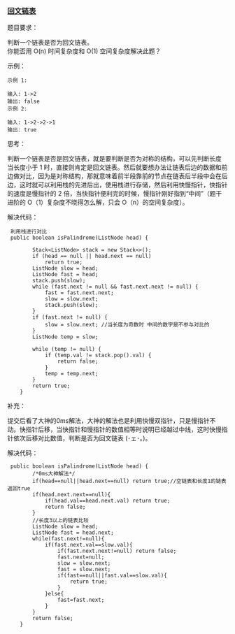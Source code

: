 ### [回文链表](https://leetcode-cn.com/problems/palindrome-linked-list/description/)  

题目要求：  

判断一个链表是否为回文链表。  
你能否用 O(n) 时间复杂度和 O(1) 空间复杂度解决此题？

示例：  

```
示例 1:

输入: 1->2
输出: false
示例 2:

输入: 1->2->2->1
输出: true
```  

思考：

判断一个链表是否是回文链表，就是要判断是否为对称的结构，可以先判断长度 当长度小于 1 时，直接则肯定是回文链表。然后就要想办法让链表后边的数据和前边做对比，因为是对称结构，那就意味着前半段靠前的节点在链表后半段中会在后边，这时就可以利用栈的先进后出，使用栈进行存储，然后利用快慢指针，快指针的速度是慢指针的 2 倍，当快指针便利完的时候，慢指针刚好指到“中间”（题干进阶的 O（1）复杂度不晓得怎么解，只会 O（n）的空间复杂度）。  

解决代码：  

```
 利用栈进行对比
 public boolean isPalindrome(ListNode head) {

        Stack<ListNode> stack = new Stack<>();
        if (head == null || head.next == null)
            return true;
        ListNode slow = head;
        ListNode fast = head;
        stack.push(slow);
        while (fast.next != null && fast.next.next != null) {
            fast = fast.next.next;
            slow = slow.next;
            stack.push(slow);
        }
        if (fast.next != null) {
            slow = slow.next; //当长度为奇数时 中间的数字是不参与对比的
        }
        ListNode temp = slow;

        while (temp != null) {
            if (temp.val != stack.pop().val) {
                return false;
            }
            temp = temp.next;
        }
        return true;
    }
``` 

补充：  

提交后看了大神的0ms解法，大神的解法也是利用快慢双指针，只是慢指针不动。快指针后移，当快指针和慢指针的数值相等时说明已经越过中线，这时快慢指针依次后移对比数值，判断是否为回文链表 (･ェ･。)。  

解决代码：  

```
 public boolean isPalindrome(ListNode head) {
        /*0ms大神解法*/
        if(head==null||head.next==null) return true;//空链表和长度1的链表返回true
        if(head.next.next==null){
            if(head.val==head.next.val) return true;
            return false;
        }
        //长度3以上的链表比较
        ListNode slow = head;
        ListNode fast = head.next;
        while(fast.next!=null){
            if(fast.next.val==slow.val){
                if(fast.next.next!=null) return false;
                fast.next=null;
                slow = slow.next;
                fast = slow.next;
                if(fast==null||fast.val==slow.val){
                    return true;
                }
            }else{
                fast=fast.next;
            }
        }
        return false;
	}
```

